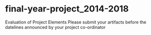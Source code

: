 # final-year-project_2014-2018
Evaluation of Project Elements
Please submit your artifacts before the datelines announced by your project co-ordinator
